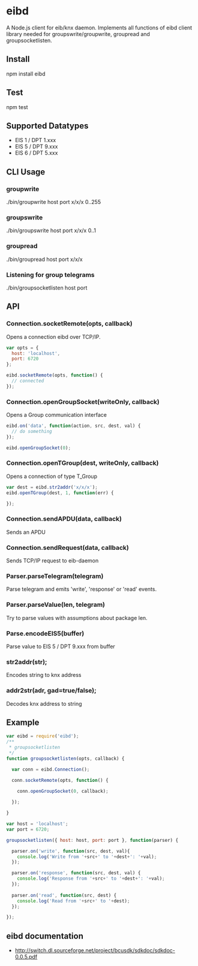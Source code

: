 # eibd

A Node.js client for eib/knx daemon. Implements all functions of eibd client library needed for groupswrite/groupwrite, groupread and groupsocketlisten.

## Install

npm install eibd

## Test
  
npm test

## Supported Datatypes

 * EIS 1 / DPT 1.xxx
 * EIS 5 / DPT 9.xxx
 * EIS 6 / DPT 5.xxx

## CLI Usage

### groupwrite
  
./bin/groupwrite host port x/x/x 0..255

### groupswrite
  
./bin/groupswrite host port x/x/x 0..1

### groupread

./bin/groupread host port x/x/x

### Listening for group telegrams

./bin/groupsocketlisten host port

## API

### Connection.socketRemote(opts, callback)

Opens a connection eibd over TCP/IP. 

```javascript
var opts = {
  host: 'localhost',
  port: 6720
};

eibd.socketRemote(opts, function() {
  // connected
});
```

### Connection.openGroupSocket(writeOnly, callback)

Opens a Group communication interface

```javascript
eibd.on('data', function(action, src, dest, val) {
  // do something
});

eibd.openGroupSocket(0);
```

### Connection.openTGroup(dest, writeOnly, callback)

Opens a connection of type T_Group

```javascript
var dest = eibd.str2addr('x/x/x');
eibd.openTGroup(dest, 1, function(err) {

});
```

### Connection.sendAPDU(data, callback)

Sends an APDU

### Connection.sendRequest(data, callback)

Sends TCP/IP request to eib-daemon

### Parser.parseTelegram(telegram)

Parse telegram and emits 'write', 'response' or 'read' events.

### Parser.parseValue(len, telegram)

Try to parse values with assumptions about package len.

### Parse.encodeEIS5(buffer)

Parse value to EIS 5 / DPT 9.xxx from buffer

### str2addr(str);

Encodes string to knx address

### addr2str(adr, gad=true/false);

Decodes knx address to string

## Example
```javascript
var eibd = require('eibd');
/**
 * groupsocketlisten
 */
function groupsocketlisten(opts, callback) {

  var conn = eibd.Connection();

  conn.socketRemote(opts, function() {
    
    conn.openGroupSocket(0, callback);

  });

}

var host = 'localhost';
var port = 6720;

groupsocketlisten({ host: host, port: port }, function(parser) {

  parser.on('write', function(src, dest, val){
    console.log('Write from '+src+' to '+dest+': '+val);
  });

  parser.on('response', function(src, dest, val) {
    console.log('Response from '+src+' to '+dest+': '+val);
  });
  
  parser.on('read', function(src, dest) {
    console.log('Read from '+src+' to '+dest);
  });

});
```

## eibd documentation

 * http://switch.dl.sourceforge.net/project/bcusdk/sdkdoc/sdkdoc-0.0.5.pdf
